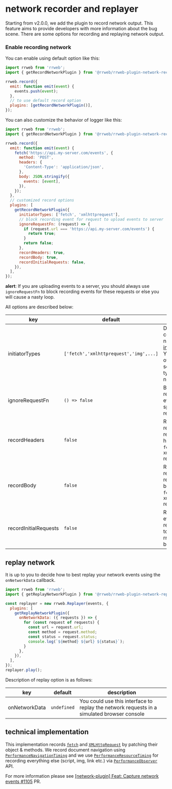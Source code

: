 # network recorder and replayer

Starting from v2.0.0, we add the plugin to record network output.
This feature aims to provide developers with more information about the bug scene. There are some options for recording and replaying network output.

### Enable recording network

You can enable using default option like this:

```js
import rrweb from 'rrweb';
import { getRecordNetworkPlugin } from '@rrweb/rrweb-plugin-network-record';

rrweb.record({
  emit: function emit(event) {
    events.push(event);
  },
  // to use default record option
  plugins: [getRecordNetworkPlugin()],
});
```

You can also customize the behavior of logger like this:

```js
import rrweb from 'rrweb';
import { getRecordNetworkPlugin } from '@rrweb/rrweb-plugin-network-record';

rrweb.record({
  emit: function emit(event) {
    fetch('https://api.my-server.com/events', {
      method: 'POST',
      headers: {
        'Content-Type': 'application/json',
      },
      body: JSON.stringify({
        events: [event],
      }),
    });
  },
  // customized record options
  plugins: [
    getRecordNetworkPlugin({
      initiatorTypes: ['fetch', 'xmlhttprequest'],
      // block recording event for request to upload events to server
      ignoreRequestFn: (request) => {
        if (request.url === 'https://api.my-server.com/events') {
          return true;
        }
        return false;
      },
      recordHeaders: true,
      recordBody: true,
      recordInitialRequests: false,
    }),
  ],
});
```

**alert**: If you are uploading events to a server, you should always use `ignoreRequestFn` to block recording events for these requests or else you will cause a nasty loop.

All options are described below:

| key | default | description |
| ---------------- | --------------------------------------------------------------------- | ---------------------------------------------------------------------------------------------------------------------------------------------------------------------------------------------------------------------------------------------------------------------------------------------------------------------------------------------------------------------------------- |
| initiatorTypes | `['fetch','xmlhttprequest','img',...]` | Default value contains names of all [initiator types](https://developer.mozilla.org/en-US/docs/Web/API/PerformanceResourceTiming/initiatorType). You can override it by setting the types you need. |
| ignoreRequestFn | `() => false` | Block recording events for specific requests |
| recordHeaders | `false` | Record the request & response headers for `fetch` and `xmlhttprequest` requests |
| recordBody | `false` | Record the request & response bodies for `fetch` and `xmlhttprequest` requests |
| recordInitialRequests | `false` | Record an event for all requests prior to rrweb.record() being called |

## replay network

It is up to you to decide how to best replay your network events using the `onNetworkData` callback.

```js
import rrweb from 'rrweb';
import { getReplayNetworkPlugin } from '@rrweb/rrweb-plugin-network-replay';

const replayer = new rrweb.Replayer(events, {
  plugins: [
    getReplayNetworkPlugin({
      onNetworkData: ({ requests }) => {
        for (const request of requests) {
          const url = request.url;
          const method = request.method;
          const status = request.status;
          console.log(`${method} ${url} ${status}`);
        }
      },
    }),
  ],
});
replayer.play();
```

Description of replay option is as follows:

| key           | default     | description                                                                                |
| ------------- | ----------- | ------------------------------------------------------------------------------------------ |
| onNetworkData | `undefined` | You could use this interface to replay the network requests in a simulated browser console |

## technical implementation

This implementation records [`fetch`](https://developer.mozilla.org/en-US/docs/Web/API/Fetch_API) and [`XMLHttpRequest`](https://developer.mozilla.org/en-US/docs/Web/API/XMLHttpRequest) by patching their object & methods. We record document navigation using [`PerformanceNavigationTiming`](https://developer.mozilla.org/en-US/docs/Web/API/PerformanceNavigationTiming) and we use [`PerformanceResourceTiming`](https://developer.mozilla.org/en-US/docs/Web/API/PerformanceResourceTiming) for recording everything else (script, img, link etc.) via [`PerformanceObserver`](https://developer.mozilla.org/en-US/docs/Web/API/PerformanceObserver) API.

For more information please see [[network-plugin] Feat: Capture network events #1105](https://github.com/rrweb-io/rrweb/pull/1105) PR.
